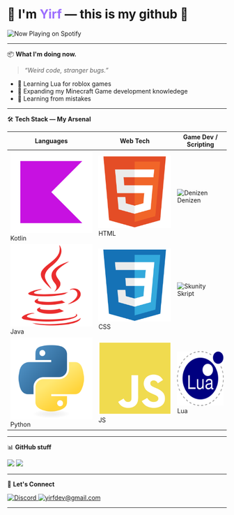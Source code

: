<h1>🌌 I'm <span style="color:#9c6fff">Yirf</span> — this is my github 🚀</h1>

<p>
  <img src="https://spotify-github-profile.kittinanx.com/api/view?uid=312biq7dlvpdbjofcvyn6yf2r42i&cover_image=true&theme=default&show_offline=false&background_color=121212&interchange=false&bar_color_cover=true" alt="Now Playing on Spotify" />
</p>

---

📦 **What I'm doing now.**
> *“Weird code, stranger bugs.”*

- 🔧 Learning Lua for roblox games
- 🧪 Expanding my Minecraft Game development knowledege
- 🌱 Learning from mistakes

---

🛠️ **Tech Stack — My Arsenal**

| Languages       | Web Tech        | Game Dev / Scripting       |
|----------------|------------------|-----------------------------|
| ![Kotlin](https://raw.githubusercontent.com/devicons/devicon/master/icons/kotlin/kotlin-plain.svg) Kotlin  | ![HTML](https://raw.githubusercontent.com/devicons/devicon/master/icons/html5/html5-original.svg) HTML  | ![Denizen](https://www.spigotmc.org/data/resource_icons/21/21039.jpg?1540950141) Denizen |
| ![Java](https://raw.githubusercontent.com/devicons/devicon/master/icons/java/java-plain.svg) Java  | ![CSS](https://raw.githubusercontent.com/devicons/devicon/master/icons/css3/css3-original.svg) CSS  | ![Skunity](https://avatars.githubusercontent.com/u/35111483) Skript |
| ![Python](https://raw.githubusercontent.com/devicons/devicon/master/icons/python/python-original.svg) Python  | ![JavaScript](https://raw.githubusercontent.com/devicons/devicon/master/icons/javascript/javascript-plain.svg) JS | <img src="https://raw.githubusercontent.com/devicons/devicon/master/icons/lua/lua-original.svg" alt="Lua" width="125" height="125" /> Lua |

---

📊 **GitHub stuff**

<p>
  <img src="https://github-readme-stats.vercel.app/api?username=Yirf&show_icons=true&theme=tokyonight&hide_border=true" />
  <img src="https://github-readme-stats.vercel.app/api/top-langs/?username=Yirf&layout=compact&theme=tokyonight&hide_border=true" />
</p>

---

🤝 **Let's Connect**
<p>
  <a href="https://discord.com/users/992583886393593986" target="_blank">
    <img src="https://img.shields.io/badge/Discord-%237289DA.svg?style=for-the-badge&logo=discord&logoColor=white" alt="Discord">
  </a>
  <a href="mailto:yirfdev@gmail.com" target="_blank">
    <img src="https://img.shields.io/badge/Email-D14836?style=for-the-badge&logo=gmail&logoColor=white" alt="yirfdev@gmail.com">
  </a>
</p>

---
